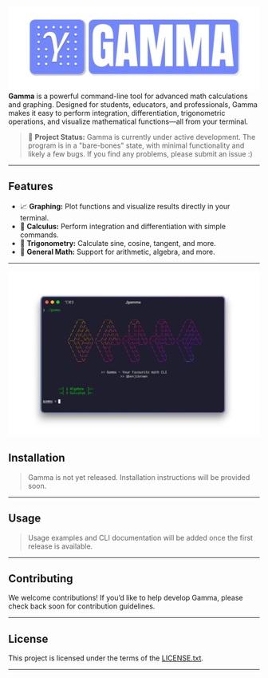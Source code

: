 ![banner](./images/banner.png)
**Gamma** is a powerful command-line tool for advanced math calculations and graphing. Designed for students, educators, and professionals, Gamma makes it easy to perform integration, differentiation, trigonometric operations, and visualize mathematical functions—all from your terminal.

> 🚧 **Project Status:** Gamma is currently under active development. The program is in a "bare-bones" state, with minimal functionality and likely a few bugs. If you find any problems, please submit an issue :)

---

## Features

- 📈 **Graphing:** Plot functions and visualize results directly in your terminal.
- 🧮 **Calculus:** Perform integration and differentiation with simple commands.
- 📐 **Trigonometry:** Calculate sine, cosine, tangent, and more.
- 🔢 **General Math:** Support for arithmetic, algebra, and more.

---
![showcase](./images/showcase.png)
## Installation

> Gamma is not yet released. Installation instructions will be provided soon.

---

## Usage

> Usage examples and CLI documentation will be added once the first release is available.

---

## Contributing

We welcome contributions! If you’d like to help develop Gamma, please check back soon for contribution guidelines.

---

## License

This project is licensed under the terms of the [LICENSE.txt](LICENSE.txt).

---


</span>
